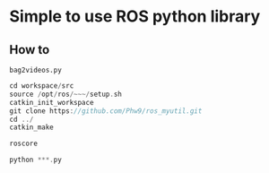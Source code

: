 # Simple to use ROS python library

## How to
```
bag2videos.py 

```

```cpp
cd workspace/src
source /opt/ros/~~~/setup.sh
catkin_init_workspace
git clone https://github.com/Phw9/ros_myutil.git
cd ../
catkin_make
```

```cpp
roscore

python ***.py
```
